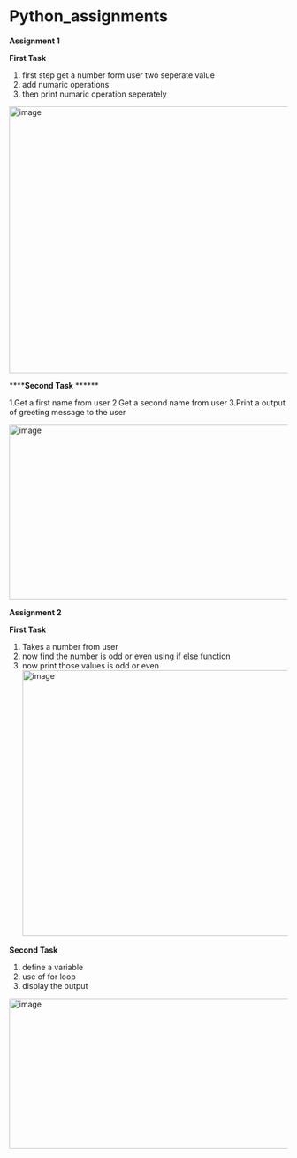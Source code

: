 # Python_assignments

****Assignment 1****


**First Task**
1. first step get a number form user two seperate value
2. add numaric operations
3. then print numaric operation seperately 
<img width="1777" height="482" alt="image" src="https://github.com/user-attachments/assets/f90c05be-42f3-46d0-9586-3bbaf2f5d3ca" />



******Second Task** ******

1.Get a first name from user
2.Get a second name from user 
3.Print a output of greeting message to the user 

<img width="1691" height="317" alt="image" src="https://github.com/user-attachments/assets/432fdf41-4720-466b-87db-c4471f704da5" />


****Assignment 2****

**First Task**
1. Takes a number from user
2. now find the number is odd or even using if else function
3. now print those values is odd or even
   <img width="1440" height="480" alt="image" src="https://github.com/user-attachments/assets/1a2e1c94-eaf3-40ba-97f7-48182fa5a52b" />

 **Second Task**

 1. define a variable
 2. use of for loop
 3. display the output

 <img width="1265" height="272" alt="image" src="https://github.com/user-attachments/assets/67bb582a-2bb9-45ea-8d2c-e18d1430147f" />

